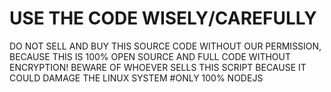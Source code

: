 # USE THE CODE WISELY/CAREFULLY
DO NOT SELL AND BUY THIS SOURCE CODE WITHOUT OUR PERMISSION, BECAUSE THIS IS 100% OPEN SOURCE AND FULL CODE WITHOUT ENCRYPTION!
BEWARE OF WHOEVER SELLS THIS SCRIPT BECAUSE IT COULD DAMAGE THE LINUX SYSTEM
#ONLY 100% NODEJS
